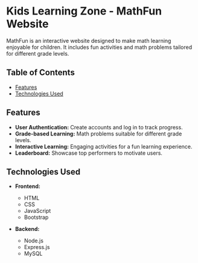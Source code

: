 # Kids Learning Zone - MathFun Website

MathFun is an interactive website designed to make math learning enjoyable for children. It includes fun activities and math problems tailored for different grade levels.

## Table of Contents

- [Features](#features)
- [Technologies Used](#technologies-used)


## Features

- **User Authentication:** Create accounts and log in to track progress.
- **Grade-based Learning:** Math problems suitable for different grade levels.
- **Interactive Learning:** Engaging activities for a fun learning experience.
- **Leaderboard:** Showcase top performers to motivate users.

## Technologies Used

- **Frontend:**
  - HTML
  - CSS
  - JavaScript
  - Bootstrap

- **Backend:**
  - Node.js
  - Express.js
  - MySQL


